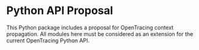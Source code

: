 # Python API Proposal

This Python package includes a proposal for OpenTracing context
propagation. All modules here must be considered as an extension for
the current OpenTracing Python API.
